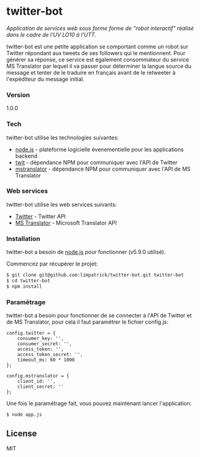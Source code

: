 # twitter-bot

*Application de services web sous forme forme de "robot interactif" réalisé dans le cadre de l'UV LO10 à l'UTT.*

twitter-bot est une petite application se comportant comme un robot sur Twitter répondant aux tweets de ses followers qui le mentionnent. Pour générer sa réponse, ce service est également consommateur du service MS Translator par lequel il va passer pour déterminer la langue source du message et tenter de le traduire en français avant de le retweeter à l'expéditeur du message initial.

### Version
1.0.0

### Tech

twitter-bot utilise les technologies suivantes:

* [node.js](https://nodejs.org) - plateforme logicielle évenementielle pour les applications backend
* [twit](https://www.npmjs.com/package/twit) - dépendance NPM pour communiquer avec l'API de Twitter
* [mstranslator](https://www.npmjs.com/package/mstranslator) - dépendance NPM pour communiquer avec l'API de MS Translator

### Web services

twitter-bot utilise les web services suivants:

* [Twitter](https://dev.twitter.com) - Twitter API
* [MS Translator](https://www.microsoft.com/en-us/translator/translatorapi.aspx) - Microsoft Translator API

### Installation

twitter-bot a besoin de [node.js](https://nodejs.org/) pour fonctionner (v5.9.0 utilisé).

Commencez par récupérer le projet:

```sh
$ git clone git@github.com:limpatrick/twitter-bot.git twitter-bot
$ cd twitter-bot
$ npm install
```

### Paramétrage

twitter-bot a besoin pour fonctionner de se connecter à l'API de Twitter et de MS Translator, pour cela il faut paramétrer le fichier config.js:

    config.twitter = {
    	consumer_key: '',
    	consumer_secret: '',
    	access_token: '',
    	access_token_secret: '',
    	timeout_ms: 60 * 1000
    };
    
    config.mstranslator = {
    	client_id: '',
    	client_secret: ''
    };

Une fois le paramétrage fait, vous pouvez maintenant lancer l'application:

```sh
$ node app.js
```

License
----

MIT